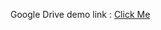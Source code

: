 Google Drive demo link : [Click Me](https://drive.google.com/file/d/1SOUtq82QKhLXRelqrPPDb9M212KX7RKn/view?usp=drivesdk) 
